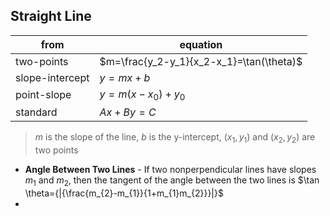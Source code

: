 ## Straight Line

| from            | equation                                 |
| --------------- | ---------------------------------------- |
| two-points      | $m=\frac{y_2-y_1}{x_2-x_1}=\tan(\theta)$ |
| slope-intercept | $y=mx+b$                                 |
| point-slope     | $y=m(x-x_{0})+y_{0}$                     |
| standard        | $Ax+By=C$                                |

> $m$ is the slope of the line, $b$ is the y-intercept, $(x_1, y_1)$ and $(x_2, y_2)$ are two points 

- **Angle Between Two Lines** - If two nonperpendicular lines have slopes $m_{1}$ and $m_{2}$, then the tangent of the angle between the two lines is $\tan \theta={|{\frac{m_{2}-m_{1}}{1+m_{1}m_{2}}}|}$
- 
